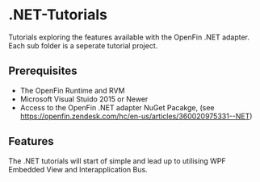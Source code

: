 # .NET-Tutorials 

Tutorials exploring the features available with the OpenFin .NET adapter.  Each sub folder is a seperate tutorial project.

## Prerequisites

- The OpenFin Runtime and RVM
- Microsoft Visual Stuido 2015 or Newer
- Access to the OpenFin .NET adapter NuGet Pacakge, (see https://openfin.zendesk.com/hc/en-us/articles/360020975331--NET)

## Features
The .NET tutorials will start of simple and lead up to utilising WPF Embedded View and Interapplication Bus.



